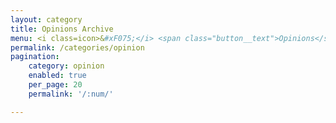 ```yaml
---
layout: category
title: Opinions Archive
menu: <i class=icon>&#xF075;</i> <span class="button__text">Opinions</span>
permalink: /categories/opinion
pagination:
    category: opinion
    enabled: true
    per_page: 20
    permalink: '/:num/'

---
```

